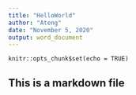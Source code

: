```yaml
---
title: "HelloWorld"
author: "Ateng"
date: "November 5, 2020"
output: word_document
---
```


```{r setup, include=FALSE}
knitr::opts_chunk$set(echo = TRUE)
```

## This is a markdown file